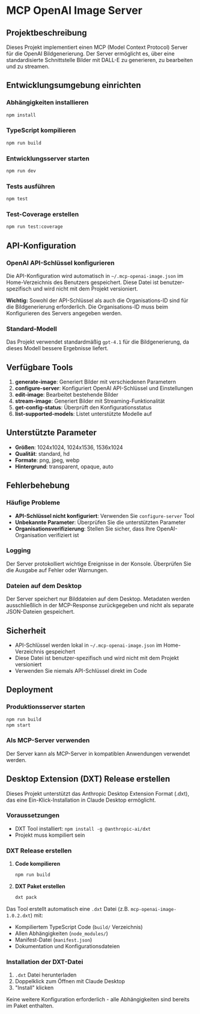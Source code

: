 # MCP OpenAI Image Server

## Projektbeschreibung
Dieses Projekt implementiert einen MCP (Model Context Protocol) Server für die OpenAI Bildgenerierung. Der Server ermöglicht es, über eine standardisierte Schnittstelle Bilder mit DALL-E zu generieren, zu bearbeiten und zu streamen.

## Entwicklungsumgebung einrichten

### Abhängigkeiten installieren
```bash
npm install
```

### TypeScript kompilieren
```bash
npm run build
```

### Entwicklungsserver starten
```bash
npm run dev
```

### Tests ausführen
```bash
npm test
```

### Test-Coverage erstellen
```bash
npm run test:coverage
```

## API-Konfiguration

### OpenAI API-Schlüssel konfigurieren
Die API-Konfiguration wird automatisch in `~/.mcp-openai-image.json` im Home-Verzeichnis des Benutzers gespeichert. Diese Datei ist benutzer-spezifisch und wird nicht mit dem Projekt versioniert.

**Wichtig:** Sowohl der API-Schlüssel als auch die Organisations-ID sind für die Bildgenerierung erforderlich. Die Organisations-ID muss beim Konfigurieren des Servers angegeben werden.

### Standard-Modell
Das Projekt verwendet standardmäßig `gpt-4.1` für die Bildgenerierung, da dieses Modell bessere Ergebnisse liefert.

## Verfügbare Tools

1. **generate-image**: Generiert Bilder mit verschiedenen Parametern
2. **configure-server**: Konfiguriert OpenAI API-Schlüssel und Einstellungen
3. **edit-image**: Bearbeitet bestehende Bilder
4. **stream-image**: Generiert Bilder mit Streaming-Funktionalität
5. **get-config-status**: Überprüft den Konfigurationsstatus
6. **list-supported-models**: Listet unterstützte Modelle auf

## Unterstützte Parameter

- **Größen**: 1024x1024, 1024x1536, 1536x1024
- **Qualität**: standard, hd
- **Formate**: png, jpeg, webp
- **Hintergrund**: transparent, opaque, auto

## Fehlerbehebung

### Häufige Probleme
- **API-Schlüssel nicht konfiguriert**: Verwenden Sie `configure-server` Tool
- **Unbekannte Parameter**: Überprüfen Sie die unterstützten Parameter
- **Organisationsverifizierung**: Stellen Sie sicher, dass Ihre OpenAI-Organisation verifiziert ist

### Logging
Der Server protokolliert wichtige Ereignisse in der Konsole. Überprüfen Sie die Ausgabe auf Fehler oder Warnungen.

### Dateien auf dem Desktop
Der Server speichert nur Bilddateien auf dem Desktop. Metadaten werden ausschließlich in der MCP-Response zurückgegeben und nicht als separate JSON-Dateien gespeichert.

## Sicherheit

- API-Schlüssel werden lokal in `~/.mcp-openai-image.json` im Home-Verzeichnis gespeichert
- Diese Datei ist benutzer-spezifisch und wird nicht mit dem Projekt versioniert
- Verwenden Sie niemals API-Schlüssel direkt im Code

## Deployment

### Produktionsserver starten
```bash
npm run build
npm start
```

### Als MCP-Server verwenden
Der Server kann als MCP-Server in kompatiblen Anwendungen verwendet werden.

## Desktop Extension (DXT) Release erstellen

Dieses Projekt unterstützt das Anthropic Desktop Extension Format (.dxt), das eine Ein-Klick-Installation in Claude Desktop ermöglicht.

### Voraussetzungen
- DXT Tool installiert: `npm install -g @anthropic-ai/dxt`
- Projekt muss kompiliert sein

### DXT Release erstellen

1. **Code kompilieren**
   ```bash
   npm run build
   ```

2. **DXT Paket erstellen**
   ```bash
   dxt pack
   ```

Das Tool erstellt automatisch eine `.dxt` Datei (z.B. `mcp-openai-image-1.0.2.dxt`) mit:
- Kompiliertem TypeScript Code (`build/` Verzeichnis)
- Allen Abhängigkeiten (`node_modules/`)
- Manifest-Datei (`manifest.json`)
- Dokumentation und Konfigurationsdateien

### Installation der DXT-Datei
1. `.dxt` Datei herunterladen
2. Doppelklick zum Öffnen mit Claude Desktop
3. "Install" klicken

Keine weitere Konfiguration erforderlich - alle Abhängigkeiten sind bereits im Paket enthalten.